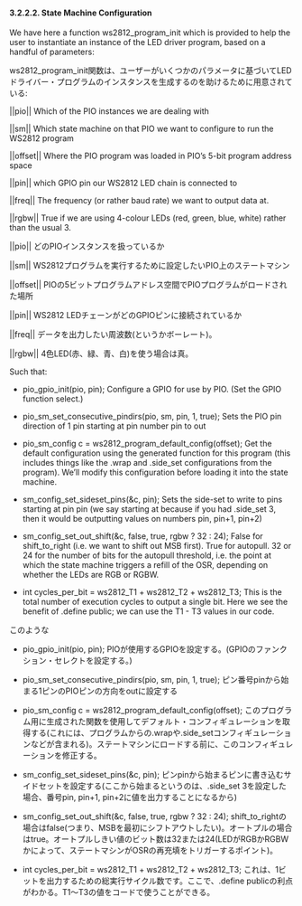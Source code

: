 #### 3.2.2.2. State Machine Configuration

We have here a function ws2812_program_init which is provided to help the user to instantiate an instance of the LED driver program, based on a handful of parameters:

ws2812_program_init関数は、ユーザーがいくつかのパラメータに基づいてLEDドライバー・プログラムのインスタンスを生成するのを助けるために用意されている:

<desc>

||pio|| Which of the PIO instances we are dealing with

||sm|| Which state machine on that PIO we want to configure to run the WS2812 program

||offset|| Where the PIO program was loaded in PIO’s 5-bit program address space

||pin|| which GPIO pin our WS2812 LED chain is connected to

||freq|| The frequency (or rather baud rate) we want to output data at.

||rgbw|| True if we are using 4-colour LEDs (red, green, blue, white) rather than the usual 3.

||pio|| どのPIOインスタンスを扱っているか

||sm|| WS2812プログラムを実行するために設定したいPIO上のステートマシン

||offset|| PIOの5ビットプログラムアドレス空間でPIOプログラムがロードされた場所

||pin|| WS2812 LEDチェーンがどのGPIOピンに接続されているか

||freq|| データを出力したい周波数(というかボーレート)。

||rgbw|| 4色LED(赤、緑、青、白)を使う場合は真。

</desc>

Such that:

* pio_gpio_init(pio, pin); Configure a GPIO for use by PIO. (Set the GPIO function select.)

* pio_sm_set_consecutive_pindirs(pio, sm, pin, 1, true); Sets the PIO pin direction of 1 pin starting at pin number pin to out

* pio_sm_config c = ws2812_program_default_config(offset); Get the default configuration using the generated function for this program (this includes things like the .wrap and .side_set configurations from the program). We’ll modify this configuration before loading it into the state machine.

* sm_config_set_sideset_pins(&c, pin); Sets the side-set to write to pins starting at pin pin (we say starting at because if you had .side_set 3, then it would be outputting values on numbers pin, pin+1, pin+2)

* sm_config_set_out_shift(&c, false, true, rgbw ? 32 : 24); False for shift_to_right (i.e. we want to shift out MSB first). True for autopull. 32 or 24 for the number of bits for the autopull threshold, i.e. the point at which the state machine triggers a refill of the OSR, depending on whether the LEDs are RGB or RGBW.

* int cycles_per_bit = ws2812_T1 + ws2812_T2 + ws2812_T3; This is the total number of execution cycles to output a single bit. Here we see the benefit of .define public; we can use the T1 - T3 values in our code.

このような

* pio_gpio_init(pio, pin); PIOが使用するGPIOを設定する。(GPIOのファンクション・セレクトを設定する。)

* pio_sm_set_consecutive_pindirs(pio, sm, pin, 1, true); ピン番号pinから始まる1ピンのPIOピンの方向をoutに設定する

* pio_sm_config c = ws2812_program_default_config(offset); このプログラム用に生成された関数を使用してデフォルト・コンフィギュレーションを取得する(これには、プログラムからの.wrapや.side_setコンフィギュレーションなどが含まれる)。ステートマシンにロードする前に、このコンフィギュレーションを修正する。

* sm_config_set_sideset_pins(&c, pin); ピンpinから始まるピンに書き込むサイドセットを設定する(ここから始まるというのは、.side_set 3を設定した場合、番号pin, pin+1, pin+2に値を出力することになるから)

* sm_config_set_out_shift(&c, false, true, rgbw ? 32 : 24); shift_to_rightの場合はfalse(つまり、MSBを最初にシフトアウトしたい)。オートプルの場合はtrue。オートプルしきい値のビット数は32または24(LEDがRGBかRGBWかによって、ステートマシンがOSRの再充填をトリガーするポイント)。

* int cycles_per_bit = ws2812_T1 + ws2812_T2 + ws2812_T3; これは、1ビットを出力するための総実行サイクル数です。ここで、.define publicの利点がわかる。T1～T3の値をコードで使うことができる。

